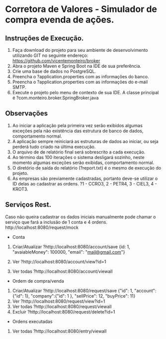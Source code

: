 # Corretora de Valores - Simulador de compra evenda de ações.  

## Instruções de Execução.
1. Faça download do projeto para seu ambiente de desenvolvimento utilizando GIT no seguinte endereço: 
https://github.com/vicentemonteiro/broker
2. Abra o projeto Maven e Spring Boot na IDE de sua preferência.
3. Crie uma base de dados no PostgreSQL.
4. Preencha o ?application.properties com as informações do banco.
5. Preencha o ?application.properties com as informações do e-mail SMTP.
6. Execute o projeto pelo menu de contexto de sua IDE.
A classe principal é ?com.monteiro.broker.SpringBroker.java

## Observações
1. Ao iniciar a aplicação pela primeira vez serão exibidos algumas exceções pela não existência das estrutura de banco de dados, comportamento normal.
2. A aplicação sempre reiniciará as estruturas de dados ao iniciar, ou seja perderá tudo criado na última execução.
3. O arquivo de de relatório final será sobrescrito a cada execução.
4. Ao término das 100 iterações o sistema desligará sozinho, neste momento algumas exceções serão exibidas, comportamento normal.
5. O diretório de saída do relatório (?report.txt) é o mesmo de execução do projeto.
6. As empresas são previamente cadastradas, portanto deve-se utilizar o ID delas ao cadastrar as ordens. ?1 - CCRO3, 2 - PETR4, 3 - CIEL3, 4 - KROT3.

## Serviços Rest.
Caso não queira cadastrar os dados iniciais manualmente pode chamar o serviço que fará a
inclusão de 1 conta e 4 ordens.
http://localhost:8080/request/mock

* Conta
1. Criar/Atualizar ?http://localhost:8080/account/save
{id: 1, "avaiableMoney": 100000, "email": "mail@gmail.com"}

2. Ver ?http://localhost:8080/account/view?id=1
3. Ver todas ?http://localhost:8080/account/viewall

* Ordem de compra/venda
1. Criar/Atualizar ?http://localhost:8080/request/save
{"id": 1, "account":{"id": 1}, "company":{"id": 1 }, "sellPrice": 12, "buyPrice": 11}
2. Ver ?http://localhost:8080/request/view?id=1
3. Ver todas ?http://localhost:8080/request/viewall
4. Excluir ?http://localhost:8080/request/delete?id=1

* Ordens executadas
1. Ver todas ?http://localhost:8080/entry/viewall
